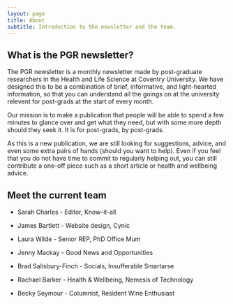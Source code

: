 ```yaml
---
layout: page
title: About
subtitle: Introduction to the newsletter and the team. 
---
```


## What is the PGR newsletter? 

The PGR newsletter is a monthly newsletter made by post-graduate researchers in the Health and Life Science at Coventry University. We have designed this to be a combination of brief, informative, and light-hearted information, so that you can understand all the goings on at the university relevent for post-grads at the start of every month. 

Our mission is to make a publication that people will be able to spend a few minutes to glance over and get what they need, but with some more depth should they seek it. It is for post-grads, by post-grads. 

As this is a new publication, we are still looking for suggestions, advice, and even some extra pairs of hands (should you want to help). Even if you feel that you do not have time to commit to regularly helping out, you can still contribute a one-off piece such as a short article or health and wellbeing advice. 

## Meet the current team

- Sarah Charles - Editor, Know-it-all

- James Bartlett - Website design, Cynic

- Laura Wilde - Senior REP, PhD Office Mum 

- Jenny Mackay - Good News and Opportunities

- Brad Salisbury-Finch - Socials, Insufferable Smartarse 

- Rachael Barker - Health & Wellbeing, Nemesis of Technology 

- Becky Seymour - Columnist, Resident Wine Enthusiast 

